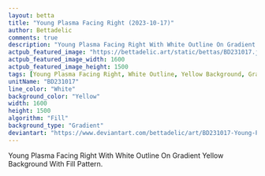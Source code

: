 ```yaml
---
layout: betta
title: "Young Plasma Facing Right (2023-10-17)"
author: Bettadelic
comments: true
description: "Young Plasma Facing Right With White Outline On Gradient Yellow Background With Fill Pattern."
actpub_featured_image: "https://bettadelic.art/static/bettas/BD231017.jpg"
actpub_featured_image_width: 1600
actpub_featured_image_height: 1500
tags: [Young Plasma Facing Right, White Outline, Yellow Background, Gradient Background Pattern, Fill Pattern, October 2023]
unitName: "BD231017"
line_color: "White"
background_color: "Yellow"
width: 1600
height: 1500
algorithm: "Fill"
background_type: "Gradient"
deviantart: "https://www.deviantart.com/bettadelic/art/BD231017-Young-Plasma-Facing-Right-2023-10-17-988770265"
---
```


Young Plasma Facing Right With White Outline On Gradient Yellow Background With Fill Pattern.

